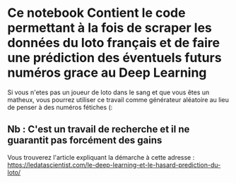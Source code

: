 # Ce notebook Contient le code permettant à la fois de scraper les données du loto français et de faire une prédiction des éventuels futurs numéros grace au Deep Learning 

Si vous n'etes pas un joueur de loto dans le sang et que vous êtes un matheux, vous pourrez utiliser ce travail comme générateur aléatoire au lieu de penser à des numéros fétiches (:

## Nb : C'est un travail de recherche et il ne guarantit pas forcément des gains

Vous trouverez l'article expliquant la démarche à cette adresse : https://ledatascientist.com/le-deep-learning-et-le-hasard-prediction-du-loto/
